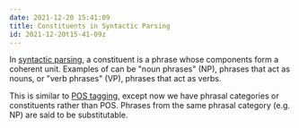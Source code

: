 ```yaml
---
date: 2021-12-20 15:41:09
title: Constituents in Syntactic Parsing
id: 2021-12-20t15-41-09z
---
```


In [syntactic parsing](./2021-12-19t16-26-08z.md), a constituent is a phrase
whose components form a coherent unit. Examples of can be "noun phrases" (NP),
phrases that act as nouns, or "verb phrases" (VP), phrases that act as verbs.

This is similar to [POS tagging](./2021-12-20t12-16-56z.md), except now we have
phrasal categories or constituents rather than POS. Phrases from the same
phrasal category (e.g. NP) are said to be substitutable.

